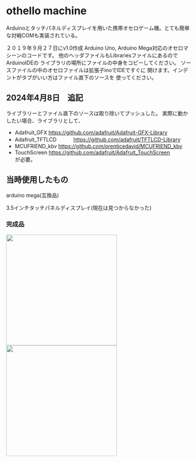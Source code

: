 # othello machine
Arduinoとタッチパネルディスプレイを用いた携帯オセロゲーム機。とても簡単な対戦COMも実装されている。

２０１９年９月２７日にv1.0作成
Arduino Uno, Arduino Mega対応のオセロマシーンのコードです。
他のヘッダファイルもLibrariesファイルにあるのでArduinoIDEの
ライブラリの場所にファイルの中身をコピーしてください。
ソースファイルの中のオセロファイルは拡張子inoでIDEですぐに
開けます。インデントがタブがいい方はファイル直下のソースを
使ってください。


## 2024年4月8日　追記
ライブラリーとファイル直下のソースは取り除いてプッシュした。
実際に動かしたい場合、ライブラリとして、
- Adafruit_GFX         https://github.com/adafruit/Adafruit-GFX-Library
- Adafruit_TFTLCD　　　 https://github.com/adafruit/TFTLCD-Library
- MCUFRIEND_kbv        https://github.com/prenticedavid/MCUFRIEND_kbv
- TouchScreen          https://github.com/adafruit/Adafruit_TouchScreen         
が必要。

## 当時使用したもの
arduino mega(互換品)

3.5インチタッチパネルディスプレイ(現在は見つからなかった)

### 完成品
<img src="https://github.com/Yuki-Ots/othello_machine/blob/main/picture/完成品.png" height="300"/>

<img src="https://github.com/Yuki-Ots/othello_machine/blob/main/picture/完成品2.png" height="300"/>